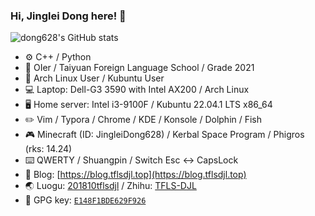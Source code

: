 ### Hi, Jinglei Dong here! :wave:

![dong628's GitHub stats](https://github-readme-stats.vercel.app/api?username=dong628&show_icons=true&theme=tokyonight)

- :gear: C++ / Python
- :open_book: OIer / Taiyuan Foreign Language School / Grade 2021
- :penguin: Arch Linux User / Kubuntu User
- :computer: Laptop: Dell-G3 3590 with Intel AX200 / Arch Linux
- :desktop_computer: Home server: Intel i3-9100F / Kubuntu 22.04.1 LTS x86_64
- :pencil2: Vim / Typora / Chrome / KDE / Konsole / Dolphin / Fish
- :video_game: Minecraft (ID: JingleiDong628) / Kerbal Space Program / Phigros (rks: 14.24)
- :keyboard: QWERTY / Shuangpin / Switch Esc <-> CapsLock
- :link: Blog: [https://blog.tflsdjl.top](https://blog.tflsdjl.top)
- :earth_asia: Luogu: [201810tflsdjl](https://www.luogu.com.cn/user/161876) / Zhihu: [TFLS-DJL](https://www.zhihu.com/people/tfls-djl)
- :key: GPG key: [`E148F1BDE629F926`](https://github.com/dong628.gpg)

<!--
**dong628/dong628** is a ✨ _special_ ✨ repository because its `README.md` (this file) appears on your GitHub profile.

Here are some ideas to get you started:

- 🔭 I’m currently working on ...
- 🌱 I’m currently learning ...
- 👯 I’m looking to collaborate on ...
- 🤔 I’m looking for help with ...
- 💬 Ask me about ...
- 📫 How to reach me: ...
- 😄 Pronouns: ...
- ⚡ Fun fact: ...
-->
